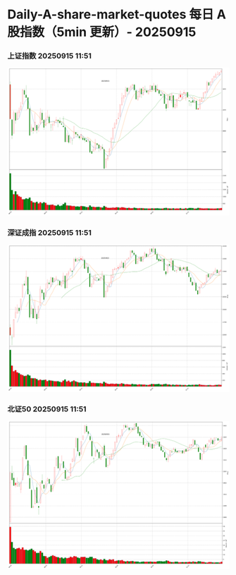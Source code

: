 
# Daily-A-share-market-quotes 每日 A 股指数（5min 更新）- 20250915

### 上证指数 20250915 11:51
![](./fig/2025/9/20250915-sh000001.png)

### 深证成指 20250915 11:51
![](./fig/2025/9/20250915-sz399001.png)

### 北证50 20250915 11:51
![](./fig/2025/9/20250915-bj899050.png)

